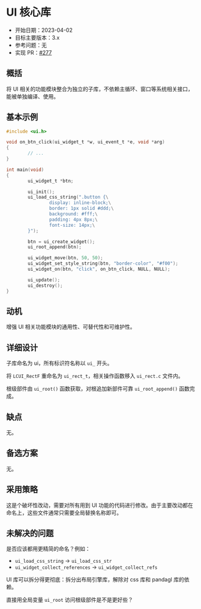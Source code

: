 # UI 核心库

- 开始日期：2023-04-02
- 目标主要版本：3.x
- 参考问题：无
- 实现 PR：[#277](https://github.com/lc-soft/LCUI/pull/277)

## 概括

将 UI 相关的功能模块整合为独立的子库，不依赖主循环、窗口等系统相关接口，能被单独编译、使用。

## 基本示例

```c
#include <ui.h>

void on_btn_click(ui_widget_t *w, ui_event_t *e, void *arg)
{
        // ...
}

int main(void)
{
        ui_widget_t *btn;

        ui_init();
        ui_load_css_string(".button {\
                display: inline-block;\
                border: 1px solid #ddd;\
                background: #fff;\
                padding: 4px 8px;\
                font-size: 14px;\
        }");

        btn = ui_create_widget();
        ui_root_append(btn);

        ui_widget_move(btn, 50, 50);
        ui_widget_set_style_string(btn, "border-color", "#f00");
        ui_widget_on(btn, "click", on_btn_click, NULL, NULL);

        ui_update();
        ui_destroy();
}
```

## 动机

增强 UI 相关功能模块的通用性、可替代性和可维护性。

## 详细设计

子库命名为 ui，所有标识符名称以 `ui_` 开头。

将 `LCUI_RectF` 重命名为 `ui_rect_t`，相关操作函数移入 `ui_rect.c` 文件内。

根级部件由 `ui_root()` 函数获取，对根追加新部件可靠 `ui_root_append()` 函数完成。

## 缺点

无。

## 备选方案

无。

## 采用策略

这是个破坏性改动，需要对所有用到 UI 功能的代码进行修改。由于主要改动都在命名上，这些文件通常只需要全局替换名称即可。

## 未解决的问题

是否应该都用更精简的命名？例如：

- `ui_load_css_string` -> `ui_load_css_str`
- `ui_widget_collect_references` -> `ui_widget_collect_refs`

UI 库可以拆分得更彻底：拆分出布局引擎库，解除对 css 库和 pandagl 库的依赖。

直接用全局变量 `ui_root` 访问根级部件是不是更好些？
